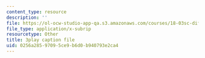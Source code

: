 ```yaml
---
content_type: resource
description: ''
file: https://ol-ocw-studio-app-qa.s3.amazonaws.com/courses/18-03sc-differential-equations-fall-2011/0256a28597095ce9b6d0b940793e2ca4_jOBBwI4CYjM.vtt
file_type: application/x-subrip
resourcetype: Other
title: 3play caption file
uid: 0256a285-9709-5ce9-b6d0-b940793e2ca4
---
```

